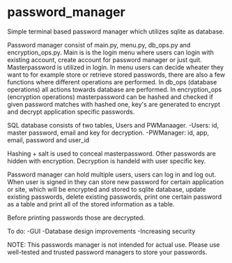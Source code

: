 # password_manager
Simple terminal based password manager which utilizes sqlite as database. 

Password manager consist of main.py, menu.py, db_ops.py and encryption_ops.py.
Main is is the login menu where users can login with existing account, create account for password manager or just quit. Masterpassword is utilized in login. In menu users can decide wheater they want to for example store or retrieve stored passwords, there are also a few functions where different operations are performed. In db_ops (database operations) all actions towards database are performed. In encryption_ops (encryption operations) masterpassword can be hashed and checked if given password matches with hashed one, key's are generated to encrypt and decrypt application specific passwords. 


SQL database consists of two tables, Users and PWManaager.
  -Users: id, master password, email and key for decryption.
  -PWManager: id, app, email, password and user_id

Hashing + salt is used to conceal masterpassword. Other passwords are hidden with encryption. Decryption is handeld with user specific key.

Password manager can hold multiple users, users can log in and log out. When user is signed in
they can store new password for certain application or site, which will be encrypted and stored to sqlite database, update existing passwords, delete existing passwords, print one certain password as a table and print all of the stored information as a table. 

Before printing passwords those are decrypted.

To do:
  -GUI
  -Database design improvements
  -Increasing security
  
NOTE:
This passwords manager is not intended for actual use. Please use well-tested and trusted password managers to store your passwords.
